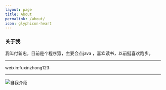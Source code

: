 ```yaml
---
layout: page
title: About
permalink: /about/
icon: glyphicon-heart
---
```


### 关于我
我叫付新忠，目前是个程序猿，主要会点java ，喜欢读书，以前挺喜欢跑步。


---

weixin:fuxinzhong123

---

![自我介绍](http://7xpuj1.com1.z0.glb.clouddn.com/1.jpg)

